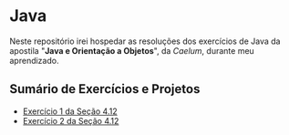 # Java

Neste repositório irei hospedar as resoluções dos exercícios de Java da apostila "**Java e Orientação a Objetos**", da *Caelum*, durante meu aprendizado.

## Sumário de Exercícios e Projetos

  * [Exercício 1 da Seção 4.12](https://github.com/LOLB-dev98/Java/blob/main/Atividade1.java)
  * [Exercício 2 da Seção 4.12](https://github.com/LOLB-dev98/Java/blob/main/Atividade2.java)
